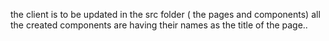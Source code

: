 the client is to be updated in the src folder ( the pages and components)
all the created components are having their names as the title of the page..